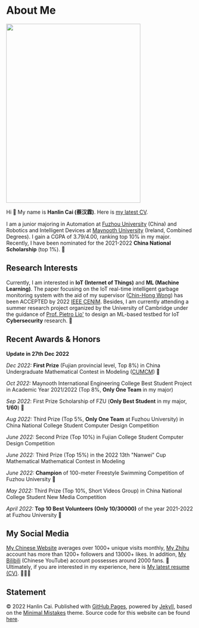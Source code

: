 # About Me

<img src="https://s2.loli.net/2022/10/24/TEU3SuFnaR86tmw.jpg" class="floatpic" width="360" height="480">

Hi 👋 My name is **Hanlin Cai (蔡汉霖)**. Here is [my latest CV].  

I am a junior majoring in Automation at [Fuzhou University] (China) and Robotics and Intelligent Devices at [Maynooth University] (Ireland, Combined Degrees). I gain a CGPA of 3.79/4.00, ranking top 10% in my major. Recently, I have been nominated for the 2021-2022 **China National Scholarship** (top 1%). 🎊

## Research Interests

Currently, I am interested in **IoT (Internet of Things)** and **ML (Machine Learning)**. The paper focusing on the IoT real-time intelligent garbage monitoring system with the aid of my supervisor ([Chin-Hong Wong]) has been ACCEPTED by 2022  [IEEE CENIM]. Besides, I am currently attending a summer research project organized by the University of Cambridge under the guidance of [Prof. Pietro Lio'] to design an ML-based testbed for IoT **Cybersecurity** research. 🚀

## Recent Awards & Honors

**Update in 27th Dec 2022**

*Dec 2022:* **First Prize** (Fujian provincial level, Top 8%) in China Undergraduate Mathematical Contest in Modeling ([CUMCM](http://en.mcm.edu.cn/)) 🎉

*Oct 2022:* Maynooth International Engineering College Best Student Project in Academic Year 2021/2022 (Top 8%, **Only One Team** in my major)

*Sep 2022*: First Prize Scholarship of FZU (**Only Best Student** in my major, **1/60**) 🎉

*Aug 2022:*  Third Prize (Top 5%, **Only One Team** at Fuzhou University) in China National College Student Computer Design Competition

*June 2022:* Second Prize (Top 10%) in Fujian College Student Computer Design Competition

*June 2022:* Third Prize (Top 15%) in the 2022 13th "Nanwei" Cup Mathematical Mathematical Contest in Modeling

*June 2022:* **Champion** of 100-meter Freestyle Swimming Competition of Fuzhou University 🏅️

*May 2022:* Third Prize (Top 10%, Short Videos Group) in China National College Student New Media Competition

*April 2022:* **Top 10 Best Volunteers (Only 10/30000)** of the year 2021-2022 at Fuzhou University 🥰

## My Social Media

[My Chinese Website] averages over 1000+ unique visits monthly, [My Zhihu] account has more than 1200+ followers and 13000+ likes. In addition, [My Bilibili] (Chinese YouTube) account possesses around 2000 fans. 🌟 Ultimately, if you are interested in my experience, here is [My latest resume (CV)](https://caihanlin.com/file/CV-HanlinCAI.pdf ). 👨🏻‍💻




[my latest CV]:https://caihanlin.com/file/CV-HanlinCAI.pdf
[Fuzhou University]: https://www.fzu.edu.cn/
[Maynooth University]: https://maynoothuniversity.ie/
[IEEE CENIM]:http://cenim.its.ac.id/#pdfexpress
[Chin-Hong Wong]: https://www.researchgate.net/profile/Chin-Hong-Wong
[Prof. Pietro Lio']: https://www.cl.cam.ac.uk/~pl219/
[My Chinese Website]: https://mieclance.club/
[My Zhihu]:https://www.zhihu.com/people/chlire
[My Bilibili]:https://space.bilibili.com/594030035?spm_id_from=333.1007.0.0

## Statement

© 2022 Hanlin Cai. Published with [GitHub Pages](https://pages.github.com/), powered by [Jekyll](https://jekyllrb.com/), based on the [Minimal Mistakes](https://mademistakes.com/) theme. Source code for this website can be found [here](https://github.com/GuangLun2000/GuangLun2000.github.io).

